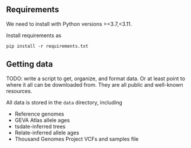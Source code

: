 ## Requirements

We need to install with Python versions >=3.7,<3.11.

Install requirements as 

```
pip install -r requirements.txt
```

## Getting data

TODO: write a script to get, organize, and format data. Or
at least point to where it all can be downloaded from. They
are all public and well-known resources.

All data is stored in the `data` directory, including

- Reference genomes
- GEVA Atlas allele ages
- tsdate-inferred trees
- Relate-inferred allele ages
- Thousand Genomes Project VCFs and samples file


